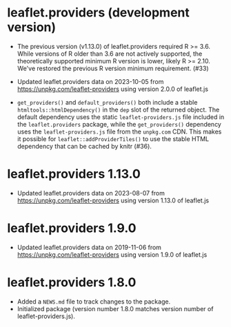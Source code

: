 # leaflet.providers (development version)

* The previous version (v1.13.0) of leaflet.providers required R >= 3.6. While versions of R older than 3.6 are not actively supported, the theoretically supported minimum R version is lower, likely R >= 2.10. We've restored the previous R version minimum requirement. (#33)

* Updated leaflet.providers data on 2023-10-05 from https://unpkg.com/leaflet-providers using version 2.0.0 of leaflet.js

* `get_providers()` and `default_providers()` both include a stable `htmltools::htmlDependency()` in the `dep` slot of the returned object. The default dependency uses the static `leaflet-providers.js` file included in the `leaflet.providers` package, while the `get_providers()` dependency uses the `leaflet-providers.js` file from the `unpkg.com` CDN. This makes it possible for `leaflet::addProviderTiles()` to use the stable HTML dependency that can be cached by knitr (#36).

# leaflet.providers 1.13.0

* Updated leaflet.providers data on 2023-08-07 from https://unpkg.com/leaflet-providers using version 1.13.0 of leaflet.js


# leaflet.providers 1.9.0
* Updated leaflet.providers data on 2019-11-06 from https://unpkg.com/leaflet-providers using version 1.9.0 of leaflet.js


# leaflet.providers 1.8.0

* Added a `NEWS.md` file to track changes to the package.
* Initialized package (version number 1.8.0 matches version number of leaflet-providers.js).
